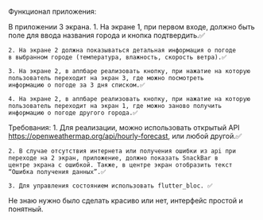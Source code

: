 Функционал приложения:
 
В приложении 3 экрана.
	1. На экране 1, при первом входе, должно быть поле для ввода
	названия города и кнопка подтвердить.✅

	2. На экране 2 должна показываться детальная информация о погоде
	в выбранном городе (температура, влажность, скорость ветра).✅

	3. На экране 2, в аппбаре реализовать кнопку, при нажатие на которую
	пользователь переходит на экран 3, где можно посмотреть
	информацию о погоде за 3 дня списком.✅

	4. На экране 2, в аппбаре реализовать кнопку, при нажатие на которую
	пользователь переходит на экран 1, где можно заново получить
	информацию о погоде другого города.✅

Требования:
	1. Для реализации, можно использовать открытый API
	https://openweathermap.org/api/hourly-forecast, или любой другой.✅

	2. В случае отсутствия интернета или получения ошибки из api при
	переходе на 2 экран, приложение, должно показать SnackBar в
	центре экрана с ошибкой. Также, в центре экран отобразить текст
	“Ошибка получения данных”.✅

	3. Для управления состоянием использовать flutter_bloc. ✅

Не знаю нужно было сделать красиво или нет, интерфейс простой и понятный. 
